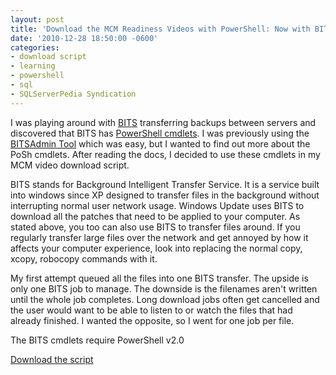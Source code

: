 ```yaml
---
layout: post
title: 'Download the MCM Readiness Videos with PowerShell: Now with BITS'
date: '2010-12-28 18:50:00 -0600'
categories:
- download script
- learning
- powershell
- sql
- SQLServerPedia Syndication
---
```

<p>I was playing around with <a href="http://msdn.microsoft.com/en-us/library/bb968799.aspx">BITS</a> transferring backups between servers and discovered that BITS has <a href="http://technet.microsoft.com/en-us/library/dd819413.aspx">PowerShell cmdlets</a>. I was previously using the <a href="http://msdn.microsoft.com/en-us/library/aa362813(v=vs.85).aspx">BITSAdmin Tool</a> which was easy, but I wanted to find out more about the PoSh cmdlets. After reading the docs, I decided to use these cmdlets in my MCM video download script.</p>
<p>BITS stands for Background Intelligent Transfer Service. It is a service built into windows since XP designed to transfer files in the background without interrupting normal user network usage. Windows Update uses BITS to download all the patches that need to be applied to your computer. As stated above, you too can also use BITS to transfer files around. If you regularly transfer large files over the network and get annoyed by how it affects your computer experience, look into replacing the normal copy, xcopy, robocopy commands with it.</p>
<p>My first attempt queued all the files into one BITS transfer. The upside is only one BITS job to manage. The downside is the filenames aren't written until the whole job completes. Long download jobs often get cancelled and the user would want to be able to listen to or watch the files that had already finished. I wanted the opposite, so I went for one job per file.</p>
<p>The BITS cmdlets require PowerShell v2.0</p>
<p><a href="http://db.tt/fAv7KXR">Download the script</a></p>

